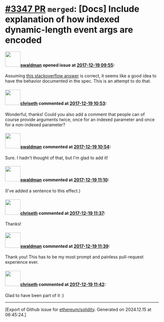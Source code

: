# [\#3347 PR](https://github.com/ethereum/solidity/pull/3347) `merged`: [Docs] Include explanation of how indexed dynamic-length event args are encoded

#### <img src="https://avatars.githubusercontent.com/u/1733981?u=95ab8f59d53b00c98d77f1206be1be086ffa6aef&v=4" width="50">[swaldman](https://github.com/swaldman) opened issue at [2017-12-19 09:55](https://github.com/ethereum/solidity/pull/3347):

Assuming [this stackoverflow answer](https://ethereum.stackexchange.com/a/7170/1970) is correct, it seems like a good idea to have the behavior documented in the spec. This is an attempt to do that.

#### <img src="https://avatars.githubusercontent.com/u/9073706?v=4" width="50">[chriseth](https://github.com/chriseth) commented at [2017-12-19 10:53](https://github.com/ethereum/solidity/pull/3347#issuecomment-352710767):

Wonderful, thanks! Could you also add a comment that people can of course provide arguments twice, once for an indexed parameter and once for a non-indexed parameter?

#### <img src="https://avatars.githubusercontent.com/u/1733981?u=95ab8f59d53b00c98d77f1206be1be086ffa6aef&v=4" width="50">[swaldman](https://github.com/swaldman) commented at [2017-12-19 10:54](https://github.com/ethereum/solidity/pull/3347#issuecomment-352711301):

Sure. I hadn't thought of that, but I'm glad to add it!

#### <img src="https://avatars.githubusercontent.com/u/1733981?u=95ab8f59d53b00c98d77f1206be1be086ffa6aef&v=4" width="50">[swaldman](https://github.com/swaldman) commented at [2017-12-19 11:10](https://github.com/ethereum/solidity/pull/3347#issuecomment-352717131):

(I've added a sentence to this effect.)

#### <img src="https://avatars.githubusercontent.com/u/9073706?v=4" width="50">[chriseth](https://github.com/chriseth) commented at [2017-12-19 11:37](https://github.com/ethereum/solidity/pull/3347#issuecomment-352723774):

Thanks!

#### <img src="https://avatars.githubusercontent.com/u/1733981?u=95ab8f59d53b00c98d77f1206be1be086ffa6aef&v=4" width="50">[swaldman](https://github.com/swaldman) commented at [2017-12-19 11:39](https://github.com/ethereum/solidity/pull/3347#issuecomment-352724256):

Thank you! This has to be my most prompt and painless pull-request experience ever.

#### <img src="https://avatars.githubusercontent.com/u/9073706?v=4" width="50">[chriseth](https://github.com/chriseth) commented at [2017-12-19 11:42](https://github.com/ethereum/solidity/pull/3347#issuecomment-352725088):

Glad to have been part of it :)


-------------------------------------------------------------------------------



[Export of Github issue for [ethereum/solidity](https://github.com/ethereum/solidity). Generated on 2024.12.15 at 06:45:24.]
